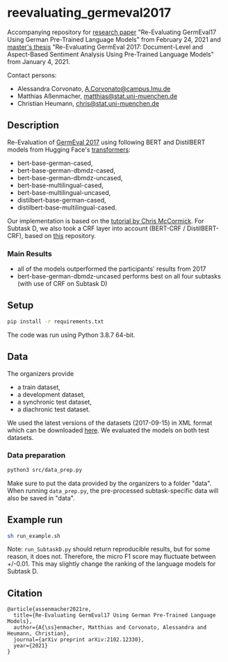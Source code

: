 # reevaluating_germeval2017
Accompanying repository for [research paper](https://arxiv.org/abs/2102.12330) "Re-Evaluating GermEval17 Using German Pre-Trained Language Models" from February 24, 2021 and [master's thesis](https://epub.ub.uni-muenchen.de/75190/) "Re-Evaluating GermEval 2017: Document-Level and Aspect-Based Sentiment Analysis Using Pre-Trained Language Models" from January 4, 2021.

Contact persons: 
- Alessandra Corvonato, [A.Corvonato@campus.lmu.de](mailto:A.Corvonato@campus.lmu.de)
- Matthias Aßenmacher, [matthias@stat.uni-muenchen.de](mailto:matthias@stat.uni-muenchen.de)
- Christian Heumann, [chris@stat.uni-muenchen.de](mailto:chris@stat.uni-muenchen.de)

## Description
Re-Evaluation of [GermEval 2017](https://sites.google.com/view/germeval2017-absa/home) using following BERT and DistilBERT models from Hugging Face's [transformers](https://huggingface.co/transformers/):
- bert-base-german-cased,
- bert-base-german-dbmdz-cased,
- bert-base-german-dbmdz-uncased,
- bert-base-multilingual-cased,
- bert-base-multilingual-uncased,
- distilbert-base-german-cased,
- distilbert-base-multilingual-cased.

Our implementation is based on the [tutorial by Chris McCormick](https://colab.research.google.com/drive/1Y4o3jh3ZH70tl6mCd76vz_IxX23biCPP). For Subtask D, we also took a CRF layer into account (BERT-CRF / DistilBERT-CRF), based on [this](https://github.com/trtm/AURC) repository.

### Main Results
- all of the models outperformed the participants' results from 2017
- bert-base-german-dbmdz-uncased performs best on all four subtasks (with use of CRF on Subtask D)

## Setup
```bash
pip install -r requirements.txt
```
The code was run using Python 3.8.7 64-bit.

## Data
The organizers provide
- a train dataset,
- a development dataset,
- a synchronic test dataset,
- a diachronic test dataset.

We used the latest versions of the datasets (2017-09-15) in XML format which can be downloaded [here](http://ltdata1.informatik.uni-hamburg.de/germeval2017/). We evaluated the models on both test datasets.

### Data preparation
```bash
python3 src/data_prep.py
```
Make sure to put the data provided by the organizers to a folder "data". When running `data_prep.py`, the pre-processed subtask-specific data will also be saved in "data".

## Example run
```bash
sh run_example.sh
```

Note: `run_SubtaskD.py` should return reproducible results, but for some reason, it does not. Therefore, the micro F1 score may fluctuate between +/-0.01. This may slightly change the ranking of the language models for Subtask D. 

## Citation

```
@article{assenmacher2021re,
  title={Re-Evaluating GermEval17 Using German Pre-Trained Language Models},
  author={A{\ss}enmacher, Matthias and Corvonato, Alessandra and Heumann, Christian},
  journal={arXiv preprint arXiv:2102.12330},
  year={2021}
}
```
